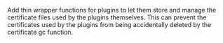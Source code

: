 Add thin wrapper functions for plugins to let them store and manage the certificate files used by the plugins themselves.
This can prevent the certificates used by the plugins from being accidentally deleted by the certificate gc function.
